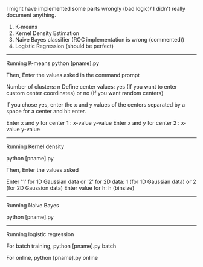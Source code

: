 I might have implemented some parts wrongly (bad logic)/
I didn't really document anything. 



1. K-means
2. Kernel Density Estimation
3. Naive Bayes classifier (ROC implementation is wrong (commented))
4. Logistic Regression  (should be perfect)







________________________________________________________________________________
Running K-means
python [pname].py

Then,
Enter the values asked in the command prompt

Number of clusters: n
Define center values: yes (If you want to enter custom center coordinates) or  no  (If you want random centers)

If you chose yes, enter the x and y values of the centers separated by a space for a center and hit enter.

Enter x and y for center 1 :  x-value y-value
Enter x and y for center 2 :  x-value y-value


________________________________________________________________________________
Running Kernel density

python [pname].py

Then,
Enter the values asked

Enter '1' for 1D Gaussian data or '2' for 2D data: 1 (for 1D Gaussian data) or 2 (for 2D Gaussion data)	
Enter value for h: h (binsize)
_______________________________________________________________________________
Running Naive Bayes 

python [pname].py
_______________________________________________________________________________
Running logistic regression

For batch training,  python [pname].py batch


For online,  python [pname].py online


